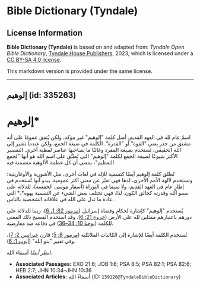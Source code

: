# Bible Dictionary (Tyndale)

## License Information

**Bible Dictionary (Tyndale)** is based on and adapted from: _Tyndale Open Bible Dictionary_, [Tyndale House Publishers](https://tyndaleopenresources.com/), 2023, which is licensed under a [CC BY-SA 4.0 license](https://creativecommons.org/licenses/by-sa/4.0/legalcode.en).

This markdown version is provided under the same license.



--------------------------------

## إلوهيم (id: 335263)

إلوهيم\*
========

اسمٌ عام لله في العهد القديم. أصل كلمة "إلوهيم" غير مؤكد، ولكن يُتفق عمومًا على أنه مشتق من جذر يعني "القوة" أو "القدرة". الكلمة في صيغة الجمع، ولكن عندما تشير إلى الله الحقيقي، تُستخدم بصيغة المفرد وغالبًا ما يصاحبها عناصر لفظية أخرى. التفسير الأكثر شيوعًا لصيغة الجمع لكلمة "إلوهيم" التي تُطبَّق على اسم الله هو أنها "لجمع التعظيم"، بمعنى أن كل عظمة الألوهية متضمنة فيه.

تُطلق كلمة إلوهيم أيضًا كتسمية للإله في لغات أخرى، مثل الأشورية والأوغاريتية؛ وتستخدم لآلهة الأمم الأخرى، لذها فهي تعبّر عن معنى أكثر عمومية. يبدو أنها تُستخدم في إطارٍ عام في العهد القديم، ولا سيما في التوراة (أسفار موسى الخمسة)، للدلالة على سمو الله وقدرته كخالق الكون. لذا، فهي تختلف بعض الشيء عن التسمية يهوه*،* التي عادة ما تدل على الله في علاقاته الشخصية بالناس.

يُستخدم "إلوهيم" كإشارة لحكام وقضاة إسرائيل ([مزمور 82: 1، 6](https://ref.ly/Ps82:1,Ps82:6))، ربما للدلالة على دورهم باعتبارهم ممثلين لله على الأرض ([خروج 21: 6](https://ref.ly/Exod21:6)). وقد استخدم المسيح ذلك المعنى للكلمة ([يوحنا 10: 34–36](https://ref.ly/John10:34-John10:36)) في دفاعه ضد معارضيه.

تُستخدم الكلمة أيضًا للإشارة إلى الكائنات الملائكية ([مزمور 8: 5](https://ref.ly/Ps8:5)؛ قارن [عبرانيين 2: 7](https://ref.ly/Heb2:7))، وفي تعبير "بنو الله" ([أيوب 1: 6](https://ref.ly/Job1:6)).

*انظر أيضًا*  أسماء الله.

* **Associated Passages:** EXO 21:6; JOB 1:6; PSA 8:5; PSA 82:1; PSA 82:6; HEB 2:7; JHN 10:34–JHN 10:36
* **Associated Articles:** أسماءُ الله (ID: `159126@TyndaleBibleDictionary`)

